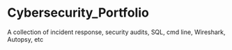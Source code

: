 # Cybersecurity_Portfolio
A collection of incident response, security audits, SQL, cmd line, Wireshark, Autopsy, etc
